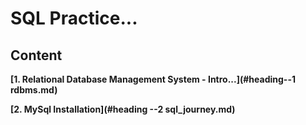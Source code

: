 # SQL Practice...

## Content

**[1. Relational Database Management System - Intro...](#heading--1 rdbms.md)**

**[2. MySql Installation](#heading --2 sql_journey.md)**

